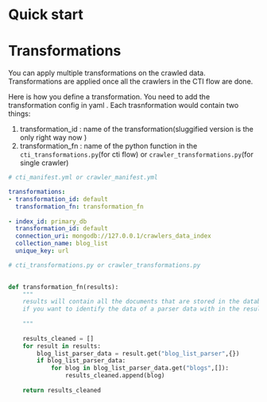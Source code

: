 # Quick start

# Transformations


You can apply multiple transformations on the crawled data. Transformations are applied once 
all the crawlers in the CTI flow are done.

Here is how you define a transformation. You need to add the transformation config in yaml . Each 
trasnformation would contain two things:

1. transformation_id : name of the transformation(sluggified version is the only right way now )
2. transformation_fn : name of the python function in the `cti_transformations.py`(for cti flow) or
 `crawler_transformations.py`(for single crawler)


```yaml
# cti_manifest.yml or crawler_manifest.yml

transformations:
- transformation_id: default
  transformation_fn: transformation_fn
  
- index_id: primary_db
  transformation_id: default
  connection_uri: mongodb://127.0.0.1/crawlers_data_index
  collection_name: blog_list
  unique_key: url
```

```python
# cti_transformations.py or crawler_transformations.py

  
def transformation_fn(results):
    """
    results will contain all the documents that are stored in the database during a given cti/crawler job.
    if you want to identify the data of a parser data with in the results. You can use the example below.
    
    """
        
    results_cleaned = []
    for result in results:
        blog_list_parser_data = result.get("blog_list_parser",{})
        if blog_list_parser_data:
            for blog in blog_list_parser_data.get("blogs",[]):
                results_cleaned.append(blog)
                
    return results_cleaned



```